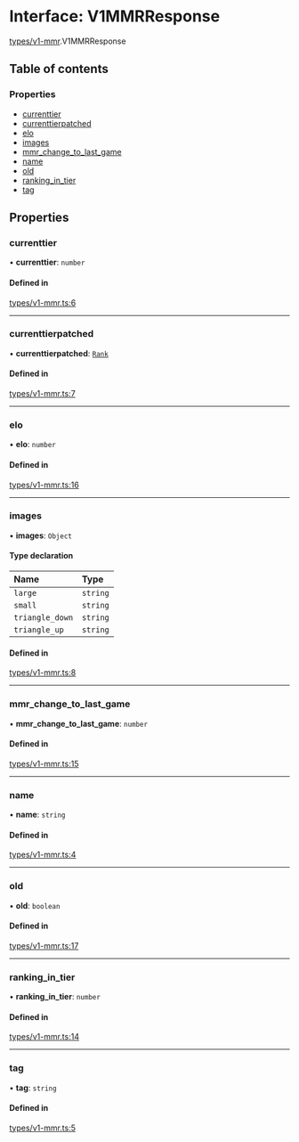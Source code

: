 # Interface: V1MMRResponse

[types/v1-mmr](../modules/types_v1_mmr.md).V1MMRResponse

## Table of contents

### Properties

- [currenttier](types_v1_mmr.V1MMRResponse.md#currenttier)
- [currenttierpatched](types_v1_mmr.V1MMRResponse.md#currenttierpatched)
- [elo](types_v1_mmr.V1MMRResponse.md#elo)
- [images](types_v1_mmr.V1MMRResponse.md#images)
- [mmr\_change\_to\_last\_game](types_v1_mmr.V1MMRResponse.md#mmr_change_to_last_game)
- [name](types_v1_mmr.V1MMRResponse.md#name)
- [old](types_v1_mmr.V1MMRResponse.md#old)
- [ranking\_in\_tier](types_v1_mmr.V1MMRResponse.md#ranking_in_tier)
- [tag](types_v1_mmr.V1MMRResponse.md#tag)

## Properties

### currenttier

• **currenttier**: `number`

#### Defined in

[types/v1-mmr.ts:6](https://github.com/jameslinimk/unofficial-valorant-api/blob/1def087/package/src/types/v1-mmr.ts#L6)

___

### currenttierpatched

• **currenttierpatched**: [`Rank`](../modules/types_general.md#rank)

#### Defined in

[types/v1-mmr.ts:7](https://github.com/jameslinimk/unofficial-valorant-api/blob/1def087/package/src/types/v1-mmr.ts#L7)

___

### elo

• **elo**: `number`

#### Defined in

[types/v1-mmr.ts:16](https://github.com/jameslinimk/unofficial-valorant-api/blob/1def087/package/src/types/v1-mmr.ts#L16)

___

### images

• **images**: `Object`

#### Type declaration

| Name | Type |
| :------ | :------ |
| `large` | `string` |
| `small` | `string` |
| `triangle_down` | `string` |
| `triangle_up` | `string` |

#### Defined in

[types/v1-mmr.ts:8](https://github.com/jameslinimk/unofficial-valorant-api/blob/1def087/package/src/types/v1-mmr.ts#L8)

___

### mmr\_change\_to\_last\_game

• **mmr\_change\_to\_last\_game**: `number`

#### Defined in

[types/v1-mmr.ts:15](https://github.com/jameslinimk/unofficial-valorant-api/blob/1def087/package/src/types/v1-mmr.ts#L15)

___

### name

• **name**: `string`

#### Defined in

[types/v1-mmr.ts:4](https://github.com/jameslinimk/unofficial-valorant-api/blob/1def087/package/src/types/v1-mmr.ts#L4)

___

### old

• **old**: `boolean`

#### Defined in

[types/v1-mmr.ts:17](https://github.com/jameslinimk/unofficial-valorant-api/blob/1def087/package/src/types/v1-mmr.ts#L17)

___

### ranking\_in\_tier

• **ranking\_in\_tier**: `number`

#### Defined in

[types/v1-mmr.ts:14](https://github.com/jameslinimk/unofficial-valorant-api/blob/1def087/package/src/types/v1-mmr.ts#L14)

___

### tag

• **tag**: `string`

#### Defined in

[types/v1-mmr.ts:5](https://github.com/jameslinimk/unofficial-valorant-api/blob/1def087/package/src/types/v1-mmr.ts#L5)
